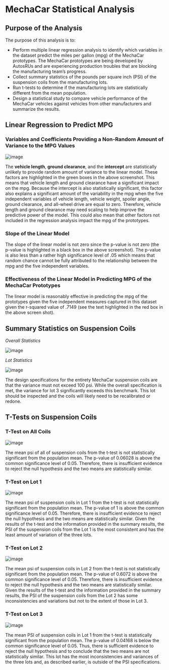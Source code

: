 # MechaCar Statistical Analysis

## Purpose of the Analysis

The purpose of this analysis is to:
- Perform multiple linear regression analysis to identify which variables in the dataset predict the miles per gallon (mpg) of the MechaCar prototypes.   The MechaCar prototypes are being developed by AutosRUs and are experiencing production troubles that are blocking the manufacturing team’s progress.
- Collect summary statistics of the pounds per square inch (PSI) of the suspension coils from the manufacturing lots.
- Run t-tests to determine if the manufacturing lots are statistically different from the mean population.
- Design a statistical study to compare vehicle performance of the MechaCar vehicles against vehicles from other manufacturers and summarize the results.

## Linear Regression to Predict MPG

### Variables and Coefficients Providing a Non-Random Amount of Variance to the MPG Values

![image](https://user-images.githubusercontent.com/106293233/190883063-f231e5cd-bdd1-4223-a99e-122983f37469.png)

The **vehicle length**, **ground clearance**, and the **intercept** are statistically unlikely to provide random amount of variance to the linear model.  These factors are highlighted in the green boxes in the above screenshot.  This means that vehicle length and ground clearance have a significant impact on the mpg.  Because the intercept is also statistically significant, this factor also explains a significant amount of the variability in the mpg when the five independent variables of vehicle length, vehicle weight, spoiler angle, ground clearance, and all-wheel drive are equal to zero.  Therefore, vehicle length and ground clearance may need scaling to help improve the predictive power of the model.  This could also mean that other factors not included in the regression analysis impact the mpg of the prototypes.

### Slope of the Linear Model

The slope of the linear model is not zero since the p-value is not zero (the p-value is highlighted in a black box in the above screenshot).  The p-value is also less than a rather high significance level of .05 which means that random chance cannot be fully attributed to the relationship between the mpg and the five independent variables.

### Effectiveness of the Linear Model in Predicting MPG of the MechaCar Prototypes

The linear model is reasonably effective in predicting the mpg of the prototypes given the five independent measures captured in this dataset given the r-squared value of .7149 (see the text highlighted in the red box in the above screen shot).  

## Summary Statistics on Suspension Coils

_Overall Statistics_

![image](https://user-images.githubusercontent.com/106293233/190883218-708fd9a4-00e9-4060-9003-3bc606700d4a.png)

_Lot Statistics_

![image](https://user-images.githubusercontent.com/106293233/190883225-aa5e25c9-001d-4a13-9f00-40dca8f4dfe0.png)

The design specifications for the entirety MechaCar suspension coils are that the variance must not exceed 100 psi.  While the overall specification is met, the variance for lot 3 significantly exceeds this benchmark.  This lot should be inspected and the coils will likely need to be recalibrated or redone.

## T-Tests on Suspension Coils

### T-Test on All Coils

![image](https://user-images.githubusercontent.com/106293233/190883311-3297fbbc-a0b3-4f87-a733-667a016799ff.png)

The mean psi of all of suspension coils from the t-test is not statistically significant from the population mean.  The p-value of 0.06028 is above the common significance level of 0.05.  Therefore, there is insufficient evidence to reject the null hypothesis and the two means are statistically similar.

### T-Test on Lot 1

![image](https://user-images.githubusercontent.com/106293233/190883341-01a40e5f-8c13-4692-af5e-0470504bcb2c.png)

The mean psi of suspension coils in Lot 1 from the t-test is not statistically significant from the population mean.  The p-value of 1 is above the common significance level of 0.05.  Therefore, there is insufficient evidence to reject the null hypothesis and the two means are statistically similar.  Given the results of the t-test and the information provided in the summary results, the PSI of the suspension coils from the Lot 1 is the most consistent and has the least amount of variation of the three lots.

### T-Test on Lot 2

![image](https://user-images.githubusercontent.com/106293233/190883404-e4fe92b7-c2e0-4ef4-b3db-c6a34852dcb7.png)

The mean psi of suspension coils in Lot 2 from the t-test is not statistically significant from the population mean.  The p-value of 0.6072 is above the common significance level of 0.05.  Therefore, there is insufficient evidence to reject the null hypothesis and the two means are statistically similar.  Given the results of the t-test and the information provided in the summary results, the PSI of the suspension coils from the Lot 2 has some inconsistencies and variations but not to the extent of those in Lot 3.

### T-Test on Lot 3

![image](https://user-images.githubusercontent.com/106293233/190883467-5b65ba7b-682b-4f8b-8002-699e9951e0ff.png)

The mean PSI of suspension coils in Lot 1 from the t-test is statistically significant from the population mean.  The p-value of 0.04168 is below the common significance level of 0.05.  Thus, there is sufficient evidence to reject the null hypothesis and to conclude that the two means are not statistically similar.  This lot has the most inconsistencies and variances of the three lots and, as described earlier, is outside of the PSI specifications.  



































